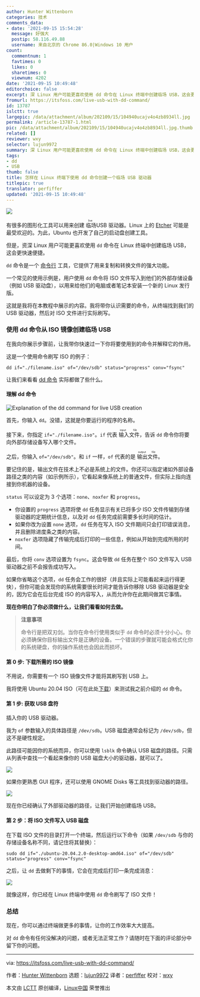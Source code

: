 ```yaml
---
author: Hunter Wittenborn
categories: 技术
comments_data:
- date: '2021-09-15 15:54:28'
  message: 好强大
  postip: 58.116.49.88
  username: 来自北京的 Chrome 86.0|Windows 10 用户
count:
  commentnum: 1
  favtimes: 0
  likes: 0
  sharetimes: 0
  viewnum: 4202
date: '2021-09-15 10:49:48'
editorchoice: false
excerpt: 深 Linux 用户可能更喜欢使用 dd 命令在 Linux 终端中创建临场 USB，这会更快速便捷。
fromurl: https://itsfoss.com/live-usb-with-dd-command/
id: 13787
islctt: true
largepic: /data/attachment/album/202109/15/104940ucajv4o4zb8934ll.jpg
permalink: /article-13787-1.html
pic: /data/attachment/album/202109/15/104940ucajv4o4zb8934ll.jpg.thumb.jpg
related: []
reviewer: wxy
selector: lujun9972
summary: 深 Linux 用户可能更喜欢使用 dd 命令在 Linux 终端中创建临场 USB，这会更快速便捷。
tags:
- dd
- USB
thumb: false
title: 怎样在 Linux 终端下使用 dd 命令创建一个临场 USB 驱动器
titlepic: true
translator: perfiffer
updated: '2021-09-15 10:49:48'
---
```


![](/data/attachment/album/202109/15/104940ucajv4o4zb8934ll.jpg)


有很多的图形化工具可以用来创建<ruby> 临场 <rt>  live </rt></ruby> USB 驱动器。Linux 上的 [Etcher](https://itsfoss.com/install-etcher-linux/) 可能是最受欢迎的。为此，Ubuntu 也开发了自己的启动盘创建工具。


但是，资深 Linux 用户可能更喜欢使用 `dd` 命令在 Linux 终端中创建临场 USB，这会更快速便捷。


`dd` 命令是一个 [命令行](https://itsfoss.com/gui-cli-tui/) 工具，它提供了用来复制和转换文件的强大功能。


一个常见的使用示例是，用户使用 `dd` 命令将 ISO 文件写入到他们的外部存储设备（例如 USB 驱动盘），以用来给他们的电脑或者笔记本安装一个新的 Linux 发行版。


这就是我将在本教程中展示的内容。我将带你认识需要的命令，从终端找到我们的 USB 驱动器，然后对 ISO 文件进行实际刷写。


### 使用 dd 命令从 ISO 镜像创建临场 USB


在我向你展示步骤前，让我带你快速过一下你将要使用到的命令并解释它的作用。


这是一个使用命令刷写 ISO 的例子：



```
dd if="./filename.iso" of="/dev/sdb" status="progress" conv="fsync"

```

让我们来看看 [dd 命令](https://linuxhandbook.com/dd-command/) 实际都做了些什么。


#### 理解 dd 命令


![Explanation of the dd command for live USB creation](/data/attachment/album/202109/15/104948y88lpa9kv9pnyja8.png)


首先，你输入 `dd`。没错，这就是你要运行的程序的名称。


接下来，你指定 `if="./filename.iso"`。`if` 代表<ruby> 输入文件 <rt>  input file </rt></ruby>，告诉 `dd` 命令你将要向外部存储设备写入哪个文件。


之后，你输入 `of="/dev/sdb"`。和 `if` 一样，`of` 代表的是<ruby> 输出文件 <rt>  output file </rt></ruby>。


要记住的是，输出文件在技术上不必是系统上的文件。你还可以指定诸如外部设备路径之类的内容（如示例所示），它看起来像系统上的普通文件，但实际上指向连接到你机器的设备。


`status` 可以设定为 3 个选项：`none`、`noxfer` 和 `progress`。


* 你设置的 `progress` 选项将使 `dd` 任务显示有关已将多少 ISO 文件传输到存储驱动器的定期统计信息，以及对 `dd` 任务完成前需要多长时间的估计。
* 如果你改为设置 `none` 选项，`dd` 任务在写入 ISO 文件期间只会打印错误消息，并且删除进度条之类的内容。
* `noxfer` 选项隐藏了传输完成后打印的一些信息，例如从开始到完成所用的时间。


最后，你将 `conv` 选项设置为 `fsync`。这会导致 `dd` 任务在整个 ISO 文件写入 USB 驱动器之前不会报告成功写入。


如果你省略这个选项，`dd` 任务会工作的很好（并且实际上可能看起来运行得更快），但你可能会发现你的系统需要很长时间才能告诉你移除 USB 驱动器是安全的，因为它会在后台完成 ISO 的内容写入，从而允许你在此期间做其它事情。


**现在你明白了你必须做什么，让我们看看如何去做。**



> 
> **注意事项**
> 
> 
> 命令行是把双刃剑。当你在命令行使用类似于 `dd` 命令时必须十分小心。你必须确保你目标输出文件是正确的设备。一个错误的步骤就可能会格式化你的系统硬盘，你的操作系统也会因此而损坏。
> 
> 
> 


#### 第 0 步: 下载所需的 ISO 镜像


不用说，你需要有一个 ISO 镜像文件才能将其刷写到 USB 上。


我将使用 Ubuntu 20.04 ISO（可在此处[下载](https://ubuntu.com/download/desktop/thank-you?version=20.04.2.0&architecture=amd64)）来测试我之前介绍的 `dd` 命令。


#### 第 1 步: 获取 USB 盘符


插入你的 USB 驱动器。


我为 `of` 参数输入的具体路径是 `/dev/sdb`。USB 磁盘通常会标记为 `/dev/sdb`，但这不是硬性规定。


此路径可能因你的系统而异，你可以使用 `lsblk` 命令确认 USB 磁盘的路径。只需从列表中查找一个看起来像你的 USB 磁盘大小的驱动器，就可以了。


![](/data/attachment/album/202109/15/104948vezcp8t2cficeoo8.png)


如果你更熟悉 GUI 程序，还可以使用 GNOME Disks 等工具找到驱动器的路径。


![](/data/attachment/album/202109/15/104950ohbd73pg12hqixde.png)


现在你已经确认了外部驱动器的路径，让我们开始创建临场 USB。


#### 第 2 步：将 ISO 文件写入 USB 磁盘


在下载 ISO 文件的目录打开一个终端，然后运行以下命令（如果 `/dev/sdb` 与你的存储设备名称不同，请记住将其替换）：



```
sudo dd if="./ubuntu-20.04.2.0-desktop-amd64.iso" of="/dev/sdb" status="progress" conv="fsync"

```

之后，让 `dd` 去做剩下的事情，它会在完成后打印一条完成消息：


![](/data/attachment/album/202109/15/104951gvnnt5vfvhkcdfvh.png)


就像这样，你已经在 Linux 终端中使用 `dd` 命令刷写了 ISO 文件！


### 总结


现在，你可以通过终端做更多的事情，让你的工作效率大大提高。


对 `dd` 命令有任何没解决的问题，或者无法正常工作？请随时在下面的评论部分中留下你的问题。




---


via: <https://itsfoss.com/live-usb-with-dd-command/>


作者：[Hunter Wittenborn](https://itsfoss.com/author/hunter/) 选题：[lujun9972](https://github.com/lujun9972) 译者：[perfiffer](https://github.com/perfiffer) 校对：[wxy](https://github.com/wxy)


本文由 [LCTT](https://github.com/LCTT/TranslateProject) 原创编译，[Linux中国](https://linux.cn/) 荣誉推出